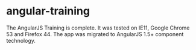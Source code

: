 # angular-training
The AngularJS Training is complete.
It was tested on IE11, Google Chrome 53 and Firefox 44.
The app was migrated to AngularJS 1.5+ component technology.